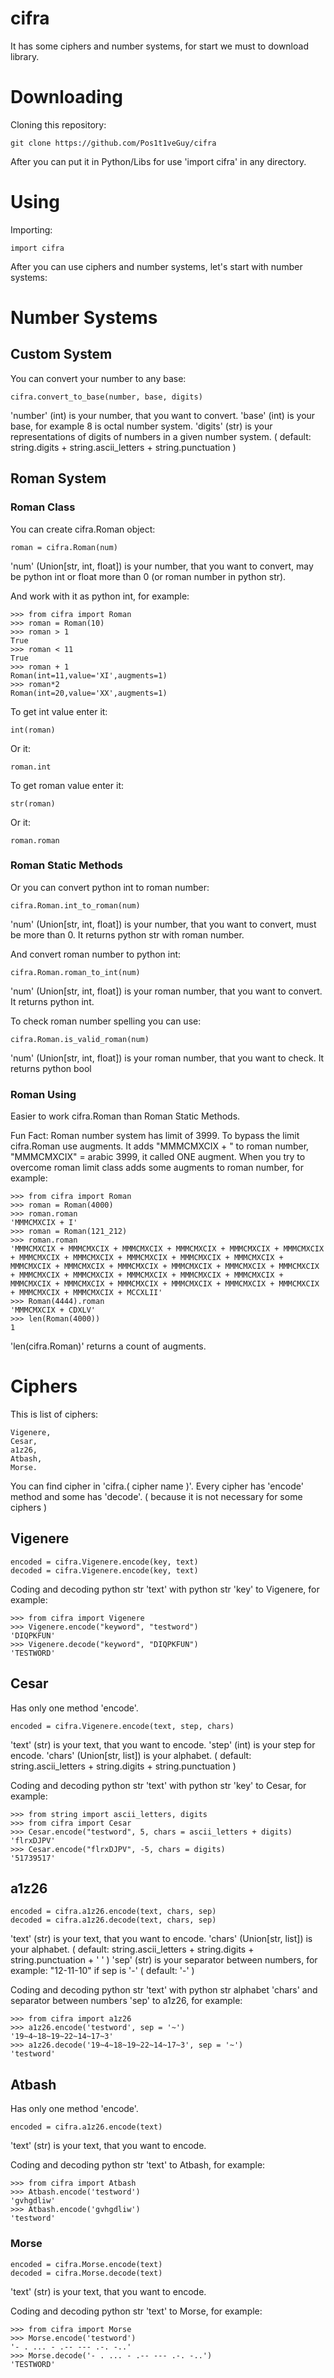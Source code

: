 # cifra
It has some ciphers and number systems, for start we must to download library.


# Downloading
Cloning this repository:
```
git clone https://github.com/Pos1t1veGuy/cifra
```
After you can put it in Python/Libs for use 'import cifra' in any directory.


# Using
Importing:
```
import cifra
```
After you can use ciphers and number systems, let's start with number systems:


# Number Systems

## Custom System
You can convert your number to any base:
```
cifra.convert_to_base(number, base, digits)
```
'number' (int) is your number, that you want to convert.
'base' (int) is your base, for example 8 is octal number system.
'digits' (str) is your representations of digits of numbers in a given number system. ( default: string.digits + string.ascii_letters + string.punctuation )

## Roman System

### Roman Class
You can create cifra.Roman object:
```
roman = cifra.Roman(num)
```
'num' (Union[str, int, float]) is your number, that you want to convert, may be python int or float more than 0 (or roman number in python str).

And work with it as python int, for example:
```
>>> from cifra import Roman
>>> roman = Roman(10)
>>> roman > 1
True
>>> roman < 11
True
>>> roman + 1
Roman(int=11,value='XI',augments=1)
>>> roman*2
Roman(int=20,value='XX',augments=1)
```

To get int value enter it:
```
int(roman)
```
Or it:
```
roman.int
```

To get roman value enter it:
```
str(roman)
```
Or it:
```
roman.roman
```

### Roman Static Methods
Or you can convert python int to roman number:
```
cifra.Roman.int_to_roman(num)
```
'num' (Union[str, int, float]) is your number, that you want to convert, must be more than 0.
It returns python str with roman number.

And convert roman number to python int:
```
cifra.Roman.roman_to_int(num)
```
'num' (Union[str, int, float]) is your roman number, that you want to convert.
It returns python int.

To check roman number spelling you can use:
```
cifra.Roman.is_valid_roman(num)
```
'num' (Union[str, int, float]) is your roman number, that you want to check.
It returns python bool

### Roman Using
Easier to work cifra.Roman than Roman Static Methods.

Fun Fact: Roman number system has limit of 3999.
To bypass the limit cifra.Roman use augments. It adds "MMMCMXCIX + " to roman number, "MMMCMXCIX" = arabic 3999, it called ONE augment. When you try to overcome roman limit class adds some augments to roman number, for example:
```
>>> from cifra import Roman
>>> roman = Roman(4000)
>>> roman.roman
'MMMCMXCIX + I'
>>> roman = Roman(121_212)
>>> roman.roman
'MMMCMXCIX + MMMCMXCIX + MMMCMXCIX + MMMCMXCIX + MMMCMXCIX + MMMCMXCIX + MMMCMXCIX + MMMCMXCIX + MMMCMXCIX + MMMCMXCIX + MMMCMXCIX + MMMCMXCIX + MMMCMXCIX + MMMCMXCIX + MMMCMXCIX + MMMCMXCIX + MMMCMXCIX + MMMCMXCIX + MMMCMXCIX + MMMCMXCIX + MMMCMXCIX + MMMCMXCIX + MMMCMXCIX + MMMCMXCIX + MMMCMXCIX + MMMCMXCIX + MMMCMXCIX + MMMCMXCIX + MMMCMXCIX + MMMCMXCIX + MCCXLII'
>>> Roman(4444).roman
'MMMCMXCIX + CDXLV'
>>> len(Roman(4000))
1
```
'len(cifra.Roman)' returns a count of augments.


# Ciphers
This is list of ciphers:
```
Vigenere,
Cesar,
a1z26,
Atbash,
Morse.
```
You can find cipher in 'cifra.( cipher name )'.
Every cipher has 'encode' method and some has 'decode'. ( because it is not necessary for some ciphers )

## Vigenere
```
encoded = cifra.Vigenere.encode(key, text)
decoded = cifra.Vigenere.encode(key, text)
```
Coding and decoding python str 'text' with python str 'key' to Vigenere, for example:
```
>>> from cifra import Vigenere
>>> Vigenere.encode("keyword", "testword")
'DIQPKFUN'
>>> Vigenere.decode("keyword", "DIQPKFUN")
'TESTWORD'
```

## Cesar
Has only one method 'encode'.
```
encoded = cifra.Vigenere.encode(text, step, chars)
```
'text' (str) is your text, that you want to encode.
'step' (int) is your step for encode.
'chars' (Union[str, list]) is your alphabet. ( default: string.ascii_letters + string.digits + string.punctuation )

Coding and decoding python str 'text' with python str 'key' to Cesar, for example:
```
>>> from string import ascii_letters, digits
>>> from cifra import Cesar
>>> Cesar.encode("testword", 5, chars = ascii_letters + digits)
'flrxDJPV'
>>> Cesar.encode("flrxDJPV", -5, chars = digits)
'51739517'
```

## a1z26
```
encoded = cifra.a1z26.encode(text, chars, sep)
decoded = cifra.a1z26.decode(text, chars, sep)
```
'text' (str) is your text, that you want to encode.
'chars' (Union[str, list]) is your alphabet. ( default: string.ascii_letters + string.digits + string.punctuation + ' ' )
'sep' (str) is your separator between numbers, for example: "12-11-10" if sep is '-' ( default: '-' )

Coding and decoding python str 'text' with python str alphabet 'chars' and separator between numbers 'sep' to a1z26, for example:
```
>>> from cifra import a1z26
>>> a1z26.encode('testword', sep = '~')
'19~4~18~19~22~14~17~3'
>>> a1z26.decode('19~4~18~19~22~14~17~3', sep = '~')
'testword'
```


## Atbash
Has only one method 'encode'.
```
encoded = cifra.a1z26.encode(text)
```
'text' (str) is your text, that you want to encode.

Coding and decoding python str 'text' to Atbash, for example:
```
>>> from cifra import Atbash
>>> Atbash.encode('testword')
'gvhgdliw'
>>> Atbash.encode('gvhgdliw')
'testword'
```


### Morse
```
encoded = cifra.Morse.encode(text)
decoded = cifra.Morse.decode(text)
```
'text' (str) is your text, that you want to encode.

Coding and decoding python str 'text' to Morse, for example:
```
>>> from cifra import Morse
>>> Morse.encode('testword')
'- . ... - .-- --- .-. -..'
>>> Morse.decode('- . ... - .-- --- .-. -..')
'TESTWORD'
```
